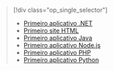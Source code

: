 > [!div class="op_single_selector"]
> * [Primeiro aplicativo .NET](../articles/app-service-web/app-service-web-get-started-dotnet.md)
> * [Primeiro site HTML](../articles/app-service-web/app-service-web-get-started-html.md)
> * [Primeiro aplicativo Java](../articles/app-service-web/app-service-web-get-started-java.md)
> * [Primeiro aplicativo Node.js](../articles/app-service-web/app-service-web-get-started-nodejs.md)
> * [Primeiro aplicativo PHP](../articles/app-service-web/app-service-web-get-started-php.md)
> * [Primeiro aplicativo Python](../articles/app-service-web/app-service-web-get-started-python.md)

